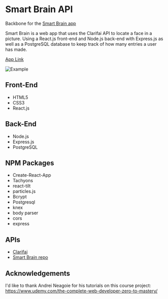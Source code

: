 # Smart Brain API
Backbone for the [Smart Brain app](https://github.com/Tokur86/facial-recognition-app)

Smart Brain is a web app that uses the Clarifai API to locate a face in a picture. Using a React.js front-end and Node.js back-end with Express.js as well as a PostgreSQL database to keep track of how many entries a user has made.

[App Link](https://smart-brain-ta.herokuapp.com/)

![Example](https://github.com/Tokur86/facial-recognition-app/blob/master/smart-brain-example.PNG)

## Front-End
* HTML5
* CSS3
* React.js
## Back-End
* Node.js
* Express.js
* PostgreSQL
## NPM Packages
* Create-React-App
* Tachyons
* react-tilt
* particles.js
* Bcrypt
* Postgresql
* knex
* body parser
* cors
* express
## APIs
* [Clarifai](https://www.clarifai.com/models/face-detection)
* [Smart Brain repo](https://github.com/Tokur86/facial-recognition-app)
## Acknowledgements
I'd like to thank Andrei Neagoie for his tutorials on this course project: https://www.udemy.com/the-complete-web-developer-zero-to-mastery/
